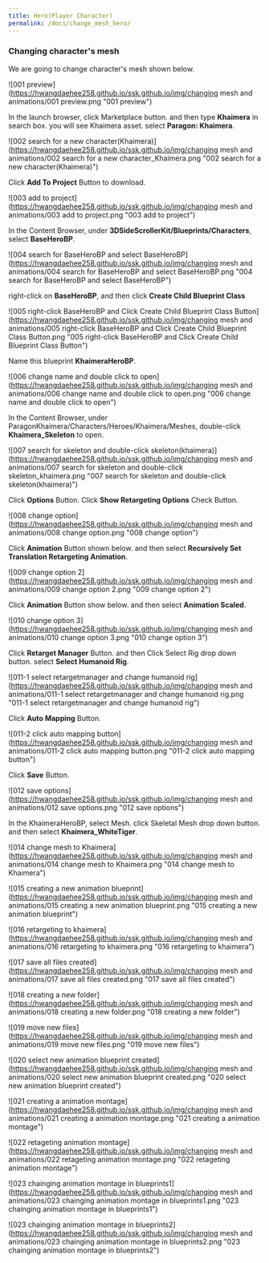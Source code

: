 ```yaml
---
title: Hero(Player Character)
permalink: /docs/change_mesh_hero/
---
```


### Changing character's mesh

We are going to change character's mesh shown below.

![001 preview](https://hwangdaehee258.github.io/ssk.github.io/img/changing mesh and animations/001 preview.png "001 preview")

In the launch browser, click Marketplace button. and then type **Khaimera** in search box. you will see Khaimera asset. select **Paragon: Khaimera**.

![002 search for a new character(Khaimera)](https://hwangdaehee258.github.io/ssk.github.io/img/changing mesh and animations/002 search for a new character_Khaimera.png "002 search for a new character(Khaimera)")

Click **Add To Project** Button to download.

![003 add to project](https://hwangdaehee258.github.io/ssk.github.io/img/changing mesh and animations/003 add to project.png "003 add to project")

In the Content Browser, under **3DSideScrollerKit/Blueprints/Characters**, select **BaseHeroBP**.

![004 search for BaseHeroBP and select BaseHeroBP](https://hwangdaehee258.github.io/ssk.github.io/img/changing mesh and animations/004 search for BaseHeroBP and select BaseHeroBP.png "004 search for BaseHeroBP and select BaseHeroBP")

right-click on **BaseHeroBP**, and then click **Create Child Blueprint Class**

![005 right-click BaseHeroBP and Click Create Child Blueprint Class Button](https://hwangdaehee258.github.io/ssk.github.io/img/changing mesh and animations/005 right-click BaseHeroBP and Click Create Child Blueprint Class Button.png "005 right-click BaseHeroBP and Click Create Child Blueprint Class Button")

Name this blueprint **KhaimeraHeroBP**.

![006 change name and double click to open](https://hwangdaehee258.github.io/ssk.github.io/img/changing mesh and animations/006 change name and double click to open.png "006 change name and double click to open")

In the Content Browser, under ParagonKhaimera/Characters/Heroes/Khaimera/Meshes, double-click **Khaimera_Skeleton** to open.

![007 search for skeleton and double-click skeleton(khaimera)](https://hwangdaehee258.github.io/ssk.github.io/img/changing mesh and animations/007 search for skeleton and double-click skeleton_khaimera.png "007 search for skeleton and double-click skeleton(khaimera)")

Click **Options** Button. Click **Show Retargeting Options** Check Button.

![008 change option](https://hwangdaehee258.github.io/ssk.github.io/img/changing mesh and animations/008 change option.png "008 change option")

Click **Animation** Button shown below. and then select **Recursively Set Translation Retargeting Animation**.

![009 change option 2](https://hwangdaehee258.github.io/ssk.github.io/img/changing mesh and animations/009 change option 2.png "009 change option 2")

Click **Animation** Button show below. and then select **Animation Scaled**.

![010 change option 3](https://hwangdaehee258.github.io/ssk.github.io/img/changing mesh and animations/010 change option 3.png "010 change option 3")

Click **Retarget Manager** Button. and then Click Select Rig drop down button. select **Select Humanoid Rig**.

![011-1 select retargetmanager and change humanoid rig](https://hwangdaehee258.github.io/ssk.github.io/img/changing mesh and animations/011-1 select retargetmanager and change humanoid rig.png "011-1 select retargetmanager and change humanoid rig")

Click **Auto Mapping** Button.

![011-2 click auto mapping button](https://hwangdaehee258.github.io/ssk.github.io/img/changing mesh and animations/011-2 click auto mapping button.png "011-2 click auto mapping button")

Click **Save** Button.

![012 save options](https://hwangdaehee258.github.io/ssk.github.io/img/changing mesh and animations/012 save options.png "012 save options")

In the KhaimeraHeroBP, select Mesh. click Skeletal Mesh drop down button. and then select **Khaimera_WhiteTiger**.

![014 change mesh to Khaimera](https://hwangdaehee258.github.io/ssk.github.io/img/changing mesh and animations/014 change mesh to Khaimera.png "014 change mesh to Khaimera")

![015 creating a new animation blueprint](https://hwangdaehee258.github.io/ssk.github.io/img/changing mesh and animations/015 creating a new animation blueprint.png "015 creating a new animation blueprint")

![016 retargeting to khaimera](https://hwangdaehee258.github.io/ssk.github.io/img/changing mesh and animations/016 retargeting to khaimera.png "016 retargeting to khaimera")

![017 save all files created](https://hwangdaehee258.github.io/ssk.github.io/img/changing mesh and animations/017 save all files created.png "017 save all files created")

![018 creating a new folder](https://hwangdaehee258.github.io/ssk.github.io/img/changing mesh and animations/018 creating a new folder.png "018 creating a new folder")

![019 move new files](https://hwangdaehee258.github.io/ssk.github.io/img/changing mesh and animations/019 move new files.png "019 move new files")

![020 select new animation blueprint created](https://hwangdaehee258.github.io/ssk.github.io/img/changing mesh and animations/020 select new animation blueprint created.png "020 select new animation blueprint created")

![021 creating a animation montage](https://hwangdaehee258.github.io/ssk.github.io/img/changing mesh and animations/021 creating a animation montage.png "021 creating a animation montage")

![022 retageting animation montage](https://hwangdaehee258.github.io/ssk.github.io/img/changing mesh and animations/022 retageting animation montage.png "022 retageting animation montage")

![023 chainging animation montage in blueprints1](https://hwangdaehee258.github.io/ssk.github.io/img/changing mesh and animations/023 chainging animation montage in blueprints1.png "023 chainging animation montage in blueprints1")

![023 chainging animation montage in blueprints2](https://hwangdaehee258.github.io/ssk.github.io/img/changing mesh and animations/023 chainging animation montage in blueprints2.png "023 chainging animation montage in blueprints2")

